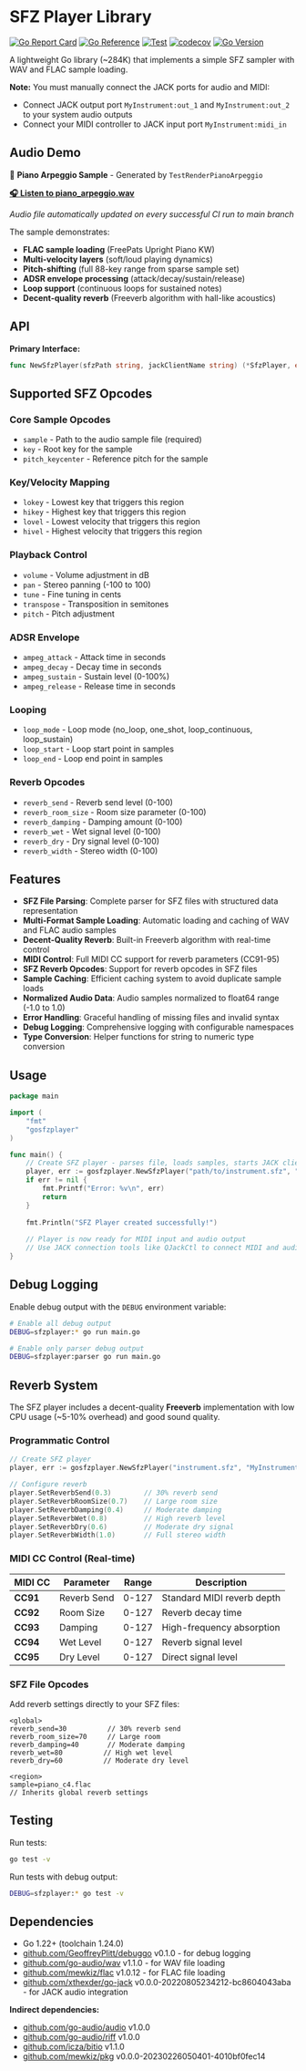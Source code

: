 # SFZ Player Library

[![Go Report Card](https://goreportcard.com/badge/github.com/GeoffreyPlitt/gosfzplayer)](https://goreportcard.com/report/github.com/GeoffreyPlitt/gosfzplayer)
[![Go Reference](https://pkg.go.dev/badge/github.com/GeoffreyPlitt/gosfzplayer.svg)](https://pkg.go.dev/github.com/GeoffreyPlitt/gosfzplayer)
[![Test](https://github.com/GeoffreyPlitt/gosfzplayer/workflows/Test/badge.svg)](https://github.com/GeoffreyPlitt/gosfzplayer/actions?query=workflow%3ATest)
[![codecov](https://codecov.io/gh/GeoffreyPlitt/gosfzplayer/branch/main/graph/badge.svg)](https://codecov.io/gh/GeoffreyPlitt/gosfzplayer)
[![Go Version](https://img.shields.io/github/go-mod/go-version/GeoffreyPlitt/gosfzplayer)](https://github.com/GeoffreyPlitt/gosfzplayer)

A lightweight Go library (~284K) that implements a simple SFZ sampler with WAV and FLAC sample loading.

**Note:** You must manually connect the JACK ports for audio and MIDI:
- Connect JACK output port `MyInstrument:out_1` and `MyInstrument:out_2` to your system audio outputs
- Connect your MIDI controller to JACK input port `MyInstrument:midi_in`

## Audio Demo

🎵 **Piano Arpeggio Sample** - Generated by `TestRenderPianoArpeggio`

**[🎧 Listen to piano_arpeggio.wav](https://geoffreyplitt.github.io/gosfzplayer/piano_arpeggio.wav)**

*Audio file automatically updated on every successful CI run to main branch*

The sample demonstrates:
- **FLAC sample loading** (FreePats Upright Piano KW)
- **Multi-velocity layers** (soft/loud playing dynamics)  
- **Pitch-shifting** (full 88-key range from sparse sample set)
- **ADSR envelope processing** (attack/decay/sustain/release)
- **Loop support** (continuous loops for sustained notes)
- **Decent-quality reverb** (Freeverb algorithm with hall-like acoustics)

## API

**Primary Interface:**
```go
func NewSfzPlayer(sfzPath string, jackClientName string) (*SfzPlayer, error)
```


## Supported SFZ Opcodes

### Core Sample Opcodes

- `sample` - Path to the audio sample file (required)
- `key` - Root key for the sample
- `pitch_keycenter` - Reference pitch for the sample

### Key/Velocity Mapping

- `lokey` - Lowest key that triggers this region
- `hikey` - Highest key that triggers this region  
- `lovel` - Lowest velocity that triggers this region
- `hivel` - Highest velocity that triggers this region

### Playback Control

- `volume` - Volume adjustment in dB
- `pan` - Stereo panning (-100 to 100)
- `tune` - Fine tuning in cents
- `transpose` - Transposition in semitones
- `pitch` - Pitch adjustment

### ADSR Envelope

- `ampeg_attack` - Attack time in seconds
- `ampeg_decay` - Decay time in seconds
- `ampeg_sustain` - Sustain level (0-100%)
- `ampeg_release` - Release time in seconds

### Looping

- `loop_mode` - Loop mode (no_loop, one_shot, loop_continuous, loop_sustain)
- `loop_start` - Loop start point in samples
- `loop_end` - Loop end point in samples

### Reverb Opcodes

- `reverb_send` - Reverb send level (0-100)
- `reverb_room_size` - Room size parameter (0-100)  
- `reverb_damping` - Damping amount (0-100)
- `reverb_wet` - Wet signal level (0-100)
- `reverb_dry` - Dry signal level (0-100)
- `reverb_width` - Stereo width (0-100)

## Features

- **SFZ File Parsing**: Complete parser for SFZ files with structured data representation
- **Multi-Format Sample Loading**: Automatic loading and caching of WAV and FLAC audio samples
- **Decent-Quality Reverb**: Built-in Freeverb algorithm with real-time control
- **MIDI Control**: Full MIDI CC support for reverb parameters (CC91-95)
- **SFZ Reverb Opcodes**: Support for reverb opcodes in SFZ files
- **Sample Caching**: Efficient caching system to avoid duplicate sample loads
- **Normalized Audio Data**: Audio samples normalized to float64 range (-1.0 to 1.0)
- **Error Handling**: Graceful handling of missing files and invalid syntax
- **Debug Logging**: Comprehensive logging with configurable namespaces
- **Type Conversion**: Helper functions for string to numeric type conversion

## Usage

```go
package main

import (
    "fmt"
    "gosfzplayer"
)

func main() {
    // Create SFZ player - parses file, loads samples, starts JACK client
    player, err := gosfzplayer.NewSfzPlayer("path/to/instrument.sfz", "MyInstrument")
    if err != nil {
        fmt.Printf("Error: %v\n", err)
        return
    }
    
    fmt.Println("SFZ Player created successfully!")
    
    // Player is now ready for MIDI input and audio output
    // Use JACK connection tools like QJackCtl to connect MIDI and audio
}
```

## Debug Logging

Enable debug output with the `DEBUG` environment variable:

```bash
# Enable all debug output
DEBUG=sfzplayer:* go run main.go

# Enable only parser debug output  
DEBUG=sfzplayer:parser go run main.go
```

## Reverb System

The SFZ player includes a decent-quality **Freeverb** implementation with low CPU usage (~5-10% overhead) and good sound quality.

### Programmatic Control

```go
// Create SFZ player
player, err := gosfzplayer.NewSfzPlayer("instrument.sfz", "MyInstrument")

// Configure reverb
player.SetReverbSend(0.3)        // 30% reverb send
player.SetReverbRoomSize(0.7)    // Large room size  
player.SetReverbDamping(0.4)     // Moderate damping
player.SetReverbWet(0.8)         // High reverb level
player.SetReverbDry(0.6)         // Moderate dry signal
player.SetReverbWidth(1.0)       // Full stereo width
```

### MIDI CC Control (Real-time)

| MIDI CC | Parameter | Range | Description |
|---------|-----------|-------|-------------|
| **CC91** | Reverb Send | 0-127 | Standard MIDI reverb depth |
| **CC92** | Room Size | 0-127 | Reverb decay time |
| **CC93** | Damping | 0-127 | High-frequency absorption |
| **CC94** | Wet Level | 0-127 | Reverb signal level |
| **CC95** | Dry Level | 0-127 | Direct signal level |

### SFZ File Opcodes

Add reverb settings directly to your SFZ files:

```sfz
<global>
reverb_send=30          // 30% reverb send
reverb_room_size=70     // Large room
reverb_damping=40       // Moderate damping
reverb_wet=80          // High wet level
reverb_dry=60          // Moderate dry level

<region>
sample=piano_c4.flac
// Inherits global reverb settings
```

## Testing

Run tests:
```bash
go test -v
```

Run tests with debug output:
```bash
DEBUG=sfzplayer:* go test -v
```

## Dependencies

- Go 1.22+ (toolchain 1.24.0)
- [github.com/GeoffreyPlitt/debuggo](https://github.com/GeoffreyPlitt/debuggo) v0.1.0 - for debug logging
- [github.com/go-audio/wav](https://github.com/go-audio/wav) v1.1.0 - for WAV file loading  
- [github.com/mewkiz/flac](https://github.com/mewkiz/flac) v1.0.12 - for FLAC file loading
- [github.com/xthexder/go-jack](https://github.com/xthexder/go-jack) v0.0.0-20220805234212-bc8604043aba - for JACK audio integration

**Indirect dependencies:**
- [github.com/go-audio/audio](https://github.com/go-audio/audio) v1.0.0
- [github.com/go-audio/riff](https://github.com/go-audio/riff) v1.0.0
- [github.com/icza/bitio](https://github.com/icza/bitio) v1.1.0
- [github.com/mewkiz/pkg](https://github.com/mewkiz/pkg) v0.0.0-20230226050401-4010bf0fec14

